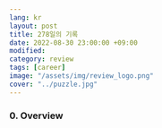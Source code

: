 ```yaml
---
lang: kr
layout: post
title: 278일의 기록
date: 2022-08-30 23:00:00 +09:00
modified: 
category: review
tags: [career]
image: "/assets/img/review_logo.png"
cover: "../puzzle.jpg"
---
```


### 0. Overview

